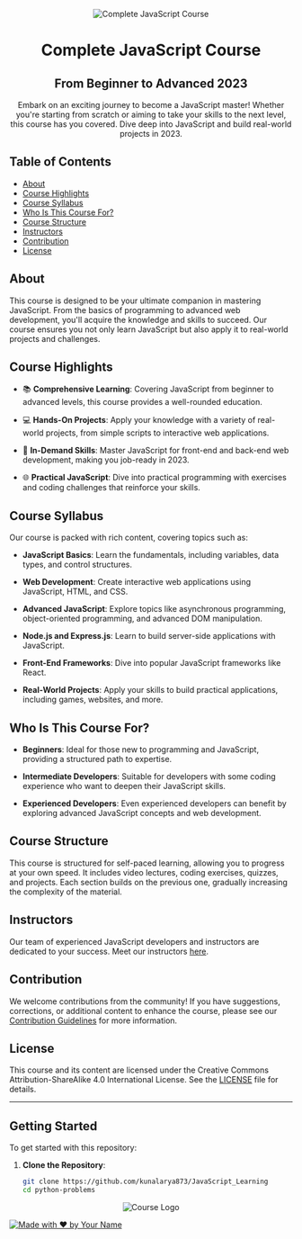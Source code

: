 <!-- Add your project banner here -->
<p align="center">
  <img src="https://miro.medium.com/v2/resize:fit:1400/1*L_QoAG863l8QvqxpNyBiqw.gif" alt="Complete JavaScript Course">
</p>

<!-- Project Title -->
<h1 align="center">Complete JavaScript Course</h1>
<h2 align="center">From Beginner to Advanced 2023</h2>

<!-- Project Description -->
<p align="center">
  Embark on an exciting journey to become a JavaScript master! Whether you're starting from scratch or aiming to take your skills to the next level, this course has you covered. Dive deep into JavaScript and build real-world projects in 2023.
</p>

<!-- Table of Contents -->
<h2>Table of Contents</h2>

- [About](#about)
- [Course Highlights](#course-highlights)
- [Course Syllabus](#course-syllabus)
- [Who Is This Course For?](#who-is-this-course-for)
- [Course Structure](#course-structure)
- [Instructors](#instructors)
- [Contribution](#contribution)
- [License](#license)

<!-- About Section -->
## About

This course is designed to be your ultimate companion in mastering JavaScript. From the basics of programming to advanced web development, you'll acquire the knowledge and skills to succeed. Our course ensures you not only learn JavaScript but also apply it to real-world projects and challenges.

<!-- Course Highlights Section -->
## Course Highlights

- 📚 **Comprehensive Learning**: Covering JavaScript from beginner to advanced levels, this course provides a well-rounded education.

- 💻 **Hands-On Projects**: Apply your knowledge with a variety of real-world projects, from simple scripts to interactive web applications.

- 🌟 **In-Demand Skills**: Master JavaScript for front-end and back-end web development, making you job-ready in 2023.

- 🌐 **Practical JavaScript**: Dive into practical programming with exercises and coding challenges that reinforce your skills.

<!-- Course Syllabus Section -->
## Course Syllabus

Our course is packed with rich content, covering topics such as:

- **JavaScript Basics**: Learn the fundamentals, including variables, data types, and control structures.

- **Web Development**: Create interactive web applications using JavaScript, HTML, and CSS.

- **Advanced JavaScript**: Explore topics like asynchronous programming, object-oriented programming, and advanced DOM manipulation.

- **Node.js and Express.js**: Learn to build server-side applications with JavaScript.

- **Front-End Frameworks**: Dive into popular JavaScript frameworks like React.

- **Real-World Projects**: Apply your skills to build practical applications, including games, websites, and more.

<!-- Who Is This Course For? Section -->
## Who Is This Course For?

- **Beginners**: Ideal for those new to programming and JavaScript, providing a structured path to expertise.

- **Intermediate Developers**: Suitable for developers with some coding experience who want to deepen their JavaScript skills.

- **Experienced Developers**: Even experienced developers can benefit by exploring advanced JavaScript concepts and web development.

<!-- Course Structure Section -->
## Course Structure

This course is structured for self-paced learning, allowing you to progress at your own speed. It includes video lectures, coding exercises, quizzes, and projects. Each section builds on the previous one, gradually increasing the complexity of the material.

<!-- Instructors Section -->
## Instructors

Our team of experienced JavaScript developers and instructors are dedicated to your success. Meet our instructors [here](instructors.md).

<!-- Contribution Section -->
## Contribution

We welcome contributions from the community! If you have suggestions, corrections, or additional content to enhance the course, please see our [Contribution Guidelines](CONTRIBUTING.md) for more information.

<!-- License Section -->
## License

This course and its content are licensed under the Creative Commons Attribution-ShareAlike 4.0 International License. See the [LICENSE](LICENSE) file for details.

---


<!-- Getting Started Section -->
## Getting Started

To get started with this repository:

1. **Clone the Repository**:
   ```bash
   git clone https://github.com/kunalarya873/JavaScript_Learning
   cd python-problems

<p align="center">
  <img src="https://thumbs.dreamstime.com/z/logotipo-do-javascript-136765881.jpg" alt="Course Logo" >
</p>

[![Made with ❤️ by Your Name](https://img.shields.io/badge/Made%20with%20%E2%9D%A4%EF%B8%8F%20by-Kunal%20Arya-blue)](https://github.com/kunalarya873)
